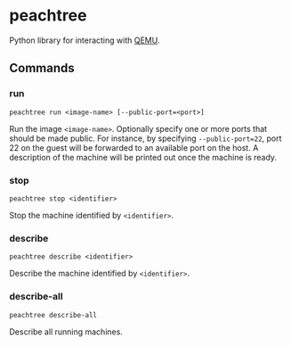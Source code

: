 # peachtree

Python library for interacting with [QEMU](http://qemu.org/).

## Commands

### run

    peachtree run <image-name> [--public-port=<port>]

Run the image `<image-name>`.
Optionally specify one or more ports that should be made public.
For instance, by specifying `--public-port=22`,
port 22 on the guest will be forwarded to an available port on the host.
A description of the machine will be printed out once the machine is ready.

### stop

    peachtree stop <identifier>

Stop the machine identified by `<identifier>`.

### describe

    peachtree describe <identifier>

Describe the machine identified by `<identifier>`.

### describe-all

    peachtree describe-all

Describe all running machines.

